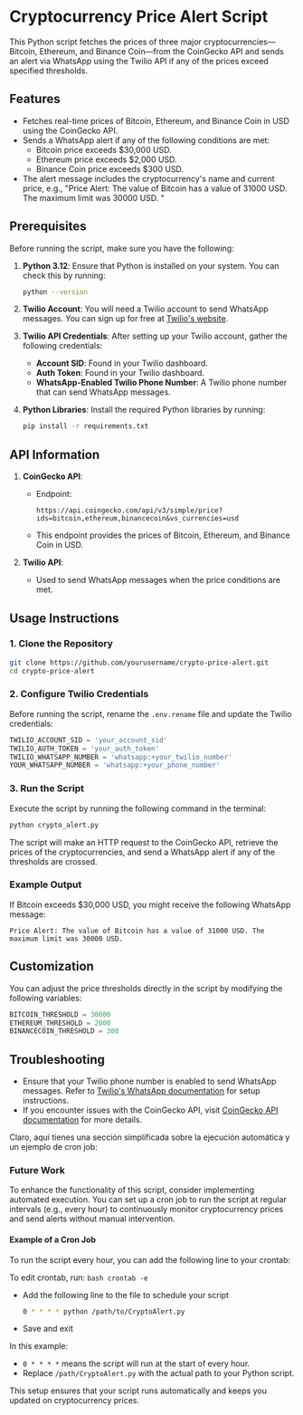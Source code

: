 # Cryptocurrency Price Alert Script

This Python script fetches the prices of three major cryptocurrencies—Bitcoin, Ethereum, and Binance Coin—from the CoinGecko API and sends an alert via WhatsApp using the Twilio API if any of the prices exceed specified thresholds.

## Features

- Fetches real-time prices of Bitcoin, Ethereum, and Binance Coin in USD using the CoinGecko API.
- Sends a WhatsApp alert if any of the following conditions are met:
  - Bitcoin price exceeds $30,000 USD.
  - Ethereum price exceeds $2,000 USD.
  - Binance Coin price exceeds $300 USD.
- The alert message includes the cryptocurrency's name and current price, e.g., "Price Alert: The value of Bitcoin has a value of 31000 USD. The maximum limit was 30000 USD.
"

## Prerequisites

Before running the script, make sure you have the following:

1. **Python 3.12**: Ensure that Python is installed on your system. You can check this by running:
   ```bash
   python --version
   ```

2. **Twilio Account**: You will need a Twilio account to send WhatsApp messages. You can sign up for free at [Twilio's website](https://www.twilio.com/).

3. **Twilio API Credentials**: After setting up your Twilio account, gather the following credentials:
   - **Account SID**: Found in your Twilio dashboard.
   - **Auth Token**: Found in your Twilio dashboard.
   - **WhatsApp-Enabled Twilio Phone Number**: A Twilio phone number that can send WhatsApp messages.

4. **Python Libraries**: Install the required Python libraries by running:
   ```bash
   pip install -r requirements.txt
   ```

## API Information

1. **CoinGecko API**:
   - Endpoint: 
     ```
     https://api.coingecko.com/api/v3/simple/price?ids=bitcoin,ethereum,binancecoin&vs_currencies=usd
     ```
   - This endpoint provides the prices of Bitcoin, Ethereum, and Binance Coin in USD.

2. **Twilio API**: 
   - Used to send WhatsApp messages when the price conditions are met.

## Usage Instructions

### 1. Clone the Repository

```bash
git clone https://github.com/yourusername/crypto-price-alert.git
cd crypto-price-alert
```

### 2. Configure Twilio Credentials

Before running the script, rename the `.env.rename` file and update the Twilio credentials:

```python
TWILIO_ACCOUNT_SID = 'your_account_sid'
TWILIO_AUTH_TOKEN = 'your_auth_token'
TWILIO_WHATSAPP_NUMBER = 'whatsapp:+your_twilio_number'
YOUR_WHATSAPP_NUMBER = 'whatsapp:+your_phone_number'
```

### 3. Run the Script

Execute the script by running the following command in the terminal:

```bash
python crypto_alert.py
```

The script will make an HTTP request to the CoinGecko API, retrieve the prices of the cryptocurrencies, and send a WhatsApp alert if any of the thresholds are crossed.

### Example Output

If Bitcoin exceeds $30,000 USD, you might receive the following WhatsApp message:

```
Price Alert: The value of Bitcoin has a value of 31000 USD. The maximum limit was 30000 USD.
```
## Customization

You can adjust the price thresholds directly in the script by modifying the following variables:

```python
BITCOIN_THRESHOLD = 30000
ETHEREUM_THRESHOLD = 2000
BINANCECOIN_THRESHOLD = 300
```

## Troubleshooting

- Ensure that your Twilio phone number is enabled to send WhatsApp messages. Refer to [Twilio's WhatsApp documentation](https://www.twilio.com/docs/whatsapp) for setup instructions.
- If you encounter issues with the CoinGecko API, visit [CoinGecko API documentation](https://www.coingecko.com/en/api) for more details.

Claro, aquí tienes una sección simplificada sobre la ejecución automática y un ejemplo de cron job:

### Future Work

To enhance the functionality of this script, consider implementing automated execution. You can set up a cron job to run the script at regular intervals (e.g., every hour) to continuously monitor cryptocurrency prices and send alerts without manual intervention.

#### Example of a Cron Job

To run the script every hour, you can add the following line to your crontab:

To edit crontab, run:
    ```bash
    crontab -e
    ```

- Add the following line to the file to schedule your script
    ```bash
    0 * * * * python /path/to/CryptoAlert.py
    ```

- Save and exit

In this example:
- `0 * * * *` means the script will run at the start of every hour.
- Replace `/path/CryptoAlert.py` with the actual path to your Python script.

This setup ensures that your script runs automatically and keeps you updated on cryptocurrency prices.